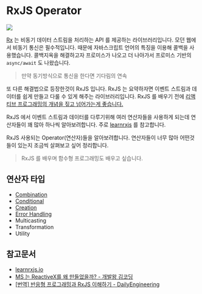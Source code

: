 # RxJS Operator

![](http://reactivex.io/assets/Rx_Logo_S.png)

[Rx](http://reactivex.io/intro.html) 는 비동기 데이터 스트림을 처리하는 API 를 제공하는 라이브러리입니다. 모던 웹에서 비동기 통신은 필수적입니다. 때문에 자바스크립트 언어의 특징을 이용해 콜백을 사용했습니다. 콜백지옥을 해결하고자 프로미스가 나오고 더 나아가서 프로미스 기반의 `async/await` 도 나왔습니다.

> 만약 동기방식으로 통신을 한다면 기다림의 연속

또 다른 해결법으로 등장한것이 RxJS 입니다. RxJS 는 요약하자면 이벤트 스트림과 데이터를 쉽게 만들고 다룰 수 있게 해주는 라이브러리입니다. RxJS 를 배우기 전에 [리액티브 프로그래밍의 개념을 짚고 넘어가는게 좋습니다.](https://github.com/heecheolman/TIL/blob/master/angular/angular13.md)


RxJS 에서 이벤트 스트림과 데이터를 다루기위해 여러 연산자들을 사용하게 되는데 연산자들이 꽤 많아 하나씩 알아보려합니다. 주로 [learnrxjs](https://www.learnrxjs.io/) 를 참고합니다.

RxJS 사용되는 Operator(연산자)들을 알아보려합니다. 연산자들이 너무 많아 어떤것들이 있는지 조금씩 살펴보고 싶어 정리합니다.

> RxJS 를 배우며 함수형 프로그래밍도 배우고 싶습니다.

## 연산자 타입

* [Combination](https://github.com/heecheolman/TIL/blob/master/rxjs/rxjs-combination.md)
* [Conditional](https://github.com/heecheolman/TIL/blob/master/rxjs/rxjs-conditional.md)
* [Creation](https://github.com/heecheolman/TIL/blob/master/rxjs/rxjs-creation.md)
* [Error Handling](https://github.com/heecheolman/TIL/blob/master/rxjs/rxjs-error-handling.md)
* Multicasting
* Transformation
* Utility


## 참고문서
* [learnrxjs.io](https://www.learnrxjs.io/)
* [MS 는 ReactiveX를 왜 만들었을까? - 개발왕 김코딩](https://huns.me/development/2051)
* [[번역] 반응형 프로그래밍과 RxJS 이해하기 - DailyEngineering](https://hyunseob.github.io/2016/10/09/understanding-reactive-programming-and-rxjs/)
